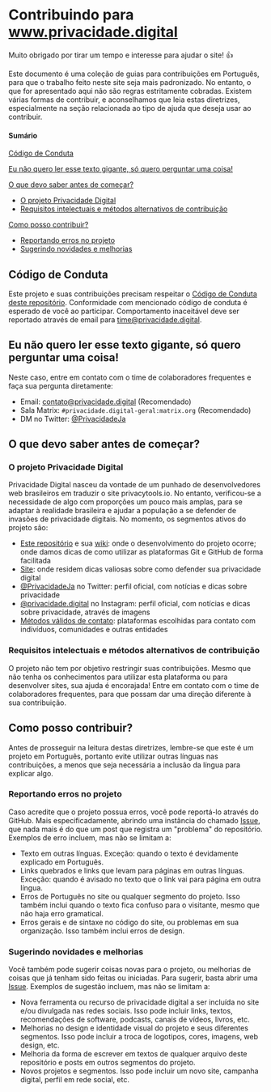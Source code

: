 # Contribuindo para www.privacidade.digital

Muito obrigado por tirar um tempo e interesse para ajudar o site! :+1:

Este documento é uma coleção de guias para contribuições em Português, para que o trabalho feito neste site seja mais padronizado. No entanto, o que for apresentado aqui não são regras estritamente cobradas. Existem várias formas de contribuir, e aconselhamos que leia estas diretrizes, especialmente na seção relacionada ao tipo de ajuda que deseja usar ao contribuir.

#### Sumário

[Código de Conduta](#código-de-conduta)

[Eu não quero ler esse texto gigante, só quero perguntar uma coisa!](#eu-não-quero-ler-esse-texto-gigante-só-quero-perguntar-uma-coisa)

[O que devo saber antes de começar?](#o-que-devo-saber-antes-de-começar)
* [O projeto Privacidade Digital](#o-projeto-privacidade-digital)
* [Requisitos intelectuais e métodos alternativos de contribuição](#requisitos-intelectuais-e-métodos-alternativos-de-contribuição)

[Como posso contribuir?](#como-posso-contribuir)
* [Reportando erros no projeto](#reportando-erros-no-projeto)
* [Sugerindo novidades e melhorias](#sugerindo-novidades-e-melhorias)

## Código de Conduta

Este projeto e suas contribuições precisam respeitar o [Código de Conduta deste repositório](CODE_OF_CONDUCT.md). Conformidade com mencionado código de conduta é esperado de você ao participar. Comportamento inaceitável deve ser reportado através de email para [time@privacidade.digital](mailto:time@privacidade.digital).

## Eu não quero ler esse texto gigante, só quero perguntar uma coisa!

Neste caso, entre em contato com o time de colaboradores frequentes e faça sua pergunta diretamente:

* Email: [contato@privacidade.digital](mailto:contato@privacidade.digital) (Recomendado)
* Sala Matrix: `#privacidade.digital-geral:matrix.org` (Recomendado)
* DM no Twitter: [@PrivacidadeJa](https://twitter.com/PrivacidadeJa)

## O que devo saber antes de começar?

### O projeto Privacidade Digital

Privacidade Digital nasceu da vontade de um punhado de desenvolvedores web brasileiros em traduzir o site privacytools.io. No entanto, verificou-se a necessidade de algo com proporções um pouco mais amplas, para se adaptar à realidade brasileira e ajudar a população a se defender de invasões de privacidade digitais. No momento, os segmentos ativos do projeto são:

* [Este repositório](https://github.com/PrivacidadeDigital/privacidade.digital/) e sua [wiki](https://github.com/PrivacidadeDigital/privacidade.digital/wiki/): onde o desenvolvimento do projeto ocorre; onde damos dicas de como utilizar as plataformas Git e GitHub de forma facilitada
* [Site](https://www.privacidade.digital/): onde residem dicas valiosas sobre como defender sua privacidade digital
* [@PrivacidadeJa](https://twitter.com/PrivacidadeDigital) no Twitter: perfil oficial, com notícias e dicas sobre privacidade  
* [@privacidade.digital](https://www.instagram.com/privacidade.digital/) no Instagram: perfil oficial, com notícias e dicas sobre privacidade, através de imagens
* [Métodos válidos de contato](https://www.privacidade.digital/contato): plataformas escolhidas para contato com indivíduos, comunidades e outras entidades

### Requisitos intelectuais e métodos alternativos de contribuição

O projeto não tem por objetivo restringir suas contribuições. Mesmo que não tenha os conhecimentos para utilizar esta plataforma ou para desenvolver sites, sua ajuda é encorajada! Entre em contato com o time de colaboradores frequentes, para que possam dar uma direção diferente à sua contribuição.

## Como posso contribuir?

Antes de prosseguir na leitura destas diretrizes, lembre-se que este é um projeto em Português, portanto evite utilizar outras línguas nas contribuições, a menos que seja necessária a inclusão da língua para explicar algo. 

### Reportando erros no projeto

Caso acredite que o projeto possua erros, você pode reportá-lo através do GitHub. Mais especificadamente, abrindo uma instância do chamado [Issue](https://github.com/PrivacidadeDigital/privacidade.digital/wiki/Criando-Issues), que nada mais é do que um post que registra um "problema" do repositório. Exemplos de erro incluem, mas não se limitam a:

* Texto em outras línguas. Exceção: quando o texto é devidamente explicado em Português.
* Links quebrados e links que levam para páginas em outras línguas. Exceção: quando é avisado no texto que o link vai para página em outra língua.
* Erros de Português no site ou qualquer segmento do projeto. Isso também inclui quando o texto fica confuso para o visitante, mesmo que não haja erro gramatical.
* Erros gerais e de sintaxe no código do site, ou problemas em sua organização. Isso também inclui erros de design.

### Sugerindo novidades e melhorias

Você também pode sugerir coisas novas para o projeto, ou melhorias de coisas que já tenham sido feitas ou iniciadas. Para sugerir, basta abrir uma [Issue](https://github.com/PrivacidadeDigital/privacidade.digital/wiki/Criando-Issues). Exemplos de sugestão incluem, mas não se limitam a:

* Nova ferramenta ou recurso de privacidade digital a ser incluída no site e/ou divulgada nas redes sociais. Isso pode incluir links, textos, recomendações de software, podcasts, canais de vídeos, livros, etc.
* Melhorias no design e identidade visual do projeto e seus diferentes segmentos. Isso pode incluir a troca de logotipos, cores, imagens, web design, etc.
* Melhoria da forma de escrever em textos de qualquer arquivo deste repositório e posts em outros segmentos do projeto.
* Novos projetos e segmentos. Isso pode incluir um novo site, campanha digital, perfil em rede social, etc.
